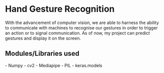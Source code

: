 <h1>Hand Gesture Recognition</h1>

With the advancement of computer vision, we are able to harness the ability to communicate with machines to recognise our gestures in order to trigger an action or to signal communication. As of now, my project can predict gestures and display it on the screen.

<h2>Modules/Libraries used</h2>
- Numpy
- cv2
- Mediapipe
- PIL
- keras.models
